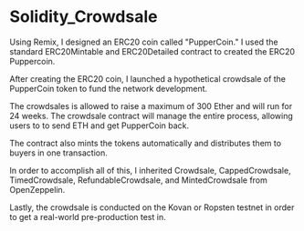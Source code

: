 # Solidity_Crowdsale

Using Remix, I designed an ERC20 coin called "PupperCoin." I used the standard ERC20Mintable and ERC20Detailed contract to created the ERC20 Puppercoin.

After creating the ERC20 coin, I launched a hypothetical crowdsale of the PupperCoin token to fund the network development. 

The crowdsales is allowed to raise a maximum of 300 Ether and will run for 24 weeks. The crowdsale contract will manage the entire process, allowing users to to send ETH and get PupperCoin back. 

The contract also mints the tokens automatically and distributes them to buyers in one transaction. 

In order to accomplish all of this, I inherited Crowdsale, CappedCrowdsale, TimedCrowdsale, RefundableCrowdsale, and MintedCrowdsale from OpenZeppelin. 

Lastly, the crowdsale is conducted on the Kovan or Ropsten testnet in order to get a real-world pre-production test in.
